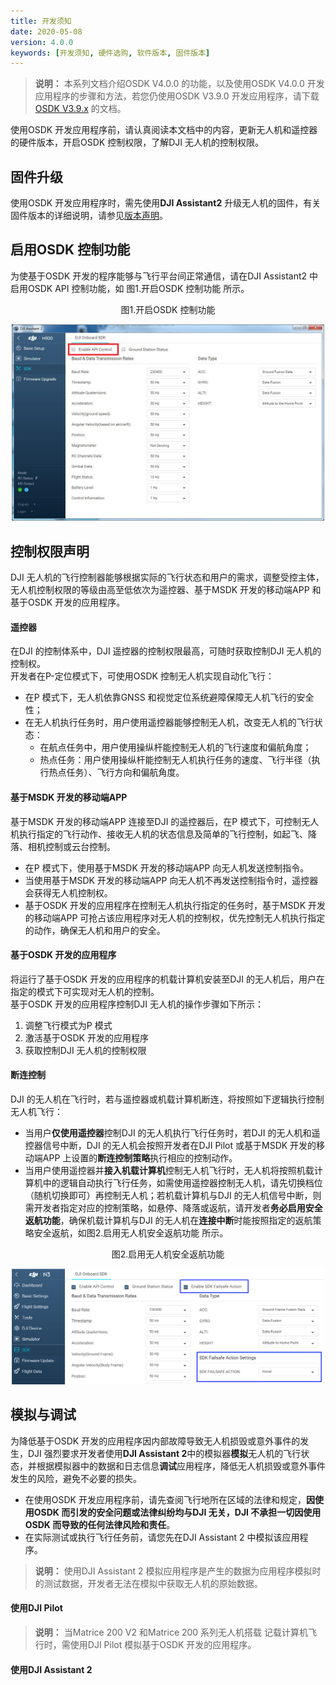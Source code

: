 ```yaml
---
title: 开发须知
date: 2020-05-08
version: 4.0.0
keywords: [开发须知, 硬件选购, 软件版本, 固件版本]
---
```

> **说明：** 本系列文档介绍OSDK V4.0.0 的功能，以及使用OSDK V4.0.0 开发应用程序的步骤和方法，若您仍使用OSDK V3.9.0 开发应用程序，请下载[OSDK V3.9.x](https://terra-1-g.djicdn.com/71a7d383e71a4fb8887a310eb746b47f/osdk/OSDK-3.9.0.zip) 的文档。

使用OSDK 开发应用程序前，请认真阅读本文档中的内容，更新无人机和遥控器的硬件版本，开启OSDK 控制权限，了解DJI 无人机的控制权限。  

## 固件升级
使用OSDK 开发应用程序时，需先使用**DJI Assistant2** 升级无人机的固件，有关固件版本的详细说明，请参见[版本声明](../appendix/firmware.html)。

## 启用OSDK 控制功能
为使基于OSDK 开发的程序能够与飞行平台间正常通信，请在DJI Assistant2 中启用OSDK API 控制功能，如 图1.开启OSDK 控制功能 所示。

<div>
<div style="text-align: center"><p>图1.开启OSDK 控制功能 </p>
</div>
<div style="text-align: center"><p><span>
      <img src="../../images/common/N1UI.png" width="500" alt/></span></p>
</div></div>

## 控制权限声明
DJI 无人机的飞行控制器能够根据实际的飞行状态和用户的需求，调整受控主体，无人机控制权限的等级由高至低依次为遥控器、基于MSDK 开发的移动端APP 和基于OSDK 开发的应用程序。

#### 遥控器
在DJI 的控制体系中，DJI 遥控器的控制权限最高，可随时获取控制DJI 无人机的控制权。  
开发者在P-定位模式下，可使用OSDK 控制无人机实现自动化飞行：
* 在P 模式下，无人机依靠GNSS 和视觉定位系统避障保障无人机飞行的安全性；
* 在无人机执行任务时，用户使用遥控器能够控制无人机，改变无人机的飞行状态：  
  * 在航点任务中，用户使用操纵杆能控制无人机的飞行速度和偏航角度；   
  * 热点任务：用户使用操纵杆能控制无人机执行任务的速度、飞行半径（执行热点任务）、飞行方向和偏航角度。   

#### 基于MSDK 开发的移动端APP
基于MSDK 开发的移动端APP 连接至DJI 的遥控器后，在P 模式下，可控制无人机执行指定的飞行动作、接收无人机的状态信息及简单的飞行控制，如起飞、降落、相机控制或云台控制。      
* 在P 模式下，使用基于MSDK 开发的移动端APP 向无人机发送控制指令。     
* 当使用基于MSDK 开发的移动端APP 向无人机不再发送控制指令时，遥控器会获得无人机控制权。     
* 基于OSDK 开发的应用程序在控制无人机执行指定的任务时，基于MSDK 开发的移动端APP 可抢占该应用程序对无人机的控制权，优先控制无人机执行指定的动作，确保无人机和用户的安全。     

#### 基于OSDK 开发的应用程序
将运行了基于OSDK 开发的应用程序的机载计算机安装至DJI 的无人机后，用户在指定的模式下可实现对无人机的控制。      
基于OSDK 开发的应用程序控制DJI 无人机的操作步骤如下所示：     
1. 调整飞行模式为P 模式
2. 激活基于OSDK 开发的应用程序    
3. 获取控制DJI 无人机的控制权限    

#### 断连控制
DJI 的无人机在飞行时，若与遥控器或机载计算机断连，将按照如下逻辑执行控制无人机飞行：
* 当用户**仅使用遥控器**控制DJI 的无人机执行飞行任务时，若DJI 的无人机和遥控器信号中断，DJI 的无人机会按照开发者在DJI Pilot 或基于MSDK 开发的移动端APP 上设置的**断连控制策略**执行相应的控制动作。
* 当用户使用遥控器并**接入机载计算机**控制无人机飞行时，无人机将按照机载计算机中的逻辑自动执行飞行任务，如需使用遥控器控制无人机，请先切换档位（随机切换即可）再控制无人机；若机载计算机与DJI 的无人机信号中断，则需开发者指定对应的控制策略，如悬停、降落或返航，请开发者**务必启用安全返航功能**，确保机载计算机与DJI 的无人机在**连接中断**时能按照指定的返航策略安全返航，如图2.启用无人机安全返航功能 所示。

<div>
<div style="text-align: center"><p>图2.启用无人机安全返航功能 </p>
</div>
<div style="text-align: center"><p><span>
      <img src="../../images/guides/sdk-failsafe.png" width="500" alt/></span></p>
</div></div>

## 模拟与调试
为降低基于OSDK 开发的应用程序因内部故障导致无人机损毁或意外事件的发生，DJI 强烈要求开发者使用**DJI Assistant 2**中的模拟器**模拟**无人机的飞行状态，并根据模拟器中的数据和日志信息**调试**应用程序，降低无人机损毁或意外事件发生的风险，避免不必要的损失。    
* 在使用OSDK 开发应用程序前，请先查阅飞行地所在区域的法律和规定，**因使用OSDK 而引发的安全问题或法律纠纷均与DJI 无关，DJI 不承担一切因使用OSDK 而导致的任何法律风险和责任**。
* 在实际测试或执行飞行任务前，请您先在DJI Assistant 2 中模拟该应用程序。

> **说明：** 使用DJI Assistant 2 模拟应用程序是产生的数据为应用程序模拟时的测试数据，开发者无法在模拟中获取无人机的原始数据。

#### 使用DJI Pilot 
> **说明：** 当Matrice 200 V2 和Matrice 200 系列无人机搭载 记载计算机飞行时，需使用DJI Pilot 模拟基于OSDK 开发的应用程序。


#### 使用DJI Assistant 2
